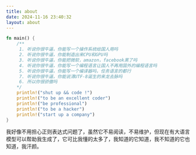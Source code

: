 ```yaml
---
title: about
date: 2024-11-16 23:40:32
layout: about
---
```


```Rust
fn main() {
    /**
     1. 听说你很牛逼，你能写一个操作系统给国人用吗
     2. 听说你很牛逼，你能制造出来CPU和GPU吗
     3. 听说你很牛逼，你能把微软，amazon，facebook黑了吗
     4. 听说你很牛逼，你能写一个编程语言让国人不再用国外的编程语言吗
     5. 听说你很牛逼，你能写一个编译器吗，任务语言的都行
     7. 听说你很牛逼，你能说清UTF-8诞生的来龙去脉吗
     6. 所以你很骄傲吗
    */
    println!("shut up && code !")
    println!("to be an excellent coder")
    println!("be professional")
    println!("to be a hacker")
    println!("start up a company")
}
```

我好像不用担心正则表达式问题了，虽然它不易阅读，不易维护，但现在有大语言模型可以帮助我生成了，它可比我懂的太多了，我知道的它知道，我不知道的它也知道，我汗颜。
